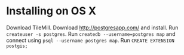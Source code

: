 # Installing on OS X

Download TileMill.
Download http://postgresapp.com/ and install.
Run `createuser -s postgres`.
Run `createdb --username=postgres map` and connect using `psql --username postgres map`.
Run `CREATE EXTENSION postgis;`

